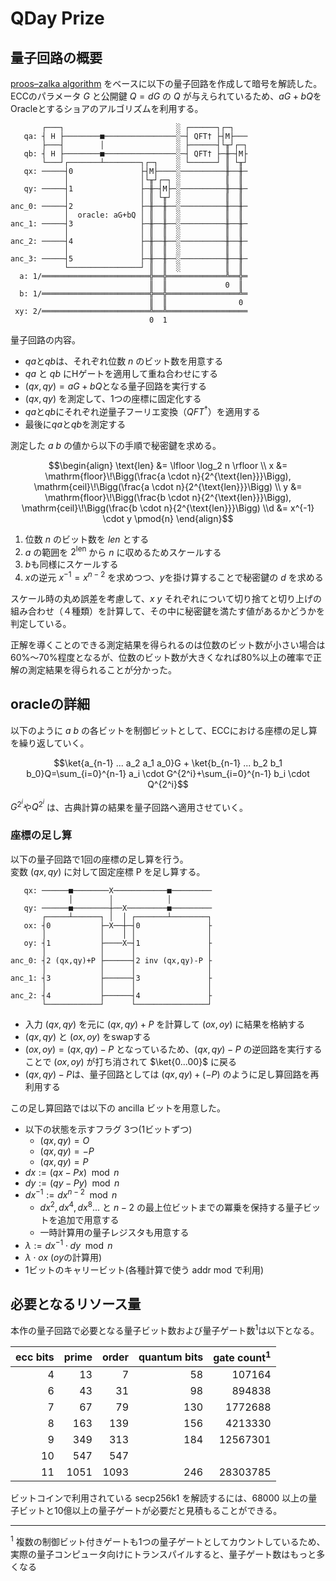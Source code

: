 # QDay Prize

## 量子回路の概要

[proos–zalka algorithm](https://arxiv.org/abs/quant-ph/0301141) をベースに以下の量子回路を作成して暗号を解読した。  
ECCのパラメータ $G$ と公開鍵 $Q=dG$ の $Q$ が与えられているため、$aG+bQ$をOracleとするショアのアルゴリズムを利用する。

```
       ┌───┐                         ░ ┌──────┐┌─┐   
   qa: ┤ H ├────────■────────────────░─┤ QFT† ├┤M├───
       ├───┤        │                ░ ├──────┤└╥┘┌─┐
   qb: ┤ H ├────────■────────────────░─┤ QFT† ├─╫─┤M├
       └───┘┌───────┴────────┐┌─┐    ░ └──────┘ ║ └╥┘
   qx: ─────┤0               ├┤M├────░──────────╫──╫─
            │                │└╥┘┌─┐ ░          ║  ║ 
   qy: ─────┤1               ├─╫─┤M├─░──────────╫──╫─
            │                │ ║ └╥┘ ░          ║  ║ 
anc_0: ─────┤2               ├─╫──╫──░──────────╫──╫─
            │  oracle: aG+bQ │ ║  ║  ░          ║  ║ 
anc_1: ─────┤3               ├─╫──╫──░──────────╫──╫─
            │                │ ║  ║  ░          ║  ║ 
anc_2: ─────┤4               ├─╫──╫──░──────────╫──╫─
            │                │ ║  ║  ░          ║  ║ 
anc_3: ─────┤5               ├─╫──╫──░──────────╫──╫─
            └────────────────┘ ║  ║  ░          ║  ║ 
  a: 1/════════════════════════╬══╬═════════════╩══╬═
                               ║  ║             0  ║ 
  b: 1/════════════════════════╬══╬════════════════╩═
                               ║  ║                0 
 xy: 2/════════════════════════╩══╩══════════════════
                               0  1                  
```

量子回路の内容。

- $qa$と$qb$は、それぞれ位数 $n$ のビット数を用意する
- $qa$ と $qb$ にHゲートを適用して重ね合わせにする
- $(qx, qy)=aG+bQ$となる量子回路を実行する
- $(qx, qy)$ を測定して、1つの座標に固定化する
- $qa$と$qb$にそれぞれ逆量子フーリエ変換（$QFT^†$）を適用する
- 最後に$qa$と$qb$を測定する

測定した $a$ $b$ の値から以下の手順で秘密鍵を求める。

```math
\begin{align}
\text{len} &= \lfloor \log_2 n \rfloor \\
x &= \mathrm{floor}\!\Bigg(\frac{a \cdot n}{2^{\text{len}}}\Bigg), \mathrm{ceil}\!\Bigg(\frac{a \cdot n}{2^{\text{len}}}\Bigg) \\
y &= \mathrm{floor}\!\Bigg(\frac{b \cdot n}{2^{\text{len}}}\Bigg), \mathrm{ceil}\!\Bigg(\frac{b \cdot n}{2^{\text{len}}}\Bigg) \\d &= x^{-1} \cdot y \pmod{n}
\end{align}
```

1. 位数 $n$ のビット数を $len$ とする
2. $a$ の範囲を $2^{\text{len}}$ から $n$ に収めるためスケールする
3. $b$も同様にスケールする
4. $x$の逆元 $x^{-1}=x^{n-2}$ を求めつつ、$y$を掛け算することで秘密鍵の $d$ を求める

スケール時の丸め誤差を考慮して、$x$ $y$ それぞれについて切り捨てと切り上げの組み合わせ（４種類）を計算して、その中に秘密鍵を満たす値があるかどうかを判定している。

正解を導くことのできる測定結果を得られるのは位数のビット数が小さい場合は60%〜70%程度となるが、位数のビット数が大きくなれば80%以上の確率で正解の測定結果を得られることが分かった。

## oracleの詳細

以下のように $a$ $b$ の各ビットを制御ビットとして、ECCにおける座標の足し算を繰り返していく。

```math
\ket{a_{n-1} ... a_2 a_1 a_0}G + \ket{b_{n-1} ... b_2 b_1 b_0}Q=\sum_{i=0}^{n-1} a_i \cdot G^{2^i}+\sum_{i=0}^{n-1} b_i \cdot Q^{2^i}
```

$G^{2^i}$や$Q^{2^i}$ は、古典計算の結果を量子回路へ適用させていく。

### 座標の足し算

以下の量子回路で1回の座標の足し算を行う。  
変数 $(qx, qy)$ に対して固定座標 P を足し算する。

```
   qx: ──────■────────X────────────■─────────
             │        │            │         
   qy: ──────■────────┼──X─────────■─────────
       ┌─────┴──────┐ │  │ ┌───────┴────────┐
   ox: ┤0           ├─X──┼─┤0               ├
       │            │    │ │                │
   oy: ┤1           ├────X─┤1               ├
       │            │      │                │
anc_0: ┤2 (qx,qy)+P ├──────┤2 inv (qx,qy)-P ├
       │            │      │                │
anc_1: ┤3           ├──────┤3               ├
       │            │      │                │
anc_2: ┤4           ├──────┤4               ├
       └────────────┘      └────────────────┘
```

- 入力 $(qx, qy)$ を元に $(qx, qy)+P$ を計算して $(ox, oy)$ に結果を格納する
- $(qx, qy)$ と $(ox, oy)$ をswapする
- $(ox, oy)=(qx, qy)-P$ となっているため、$(qx, qy)-P$ の逆回路を実行することで $(ox, oy)$ が打ち消されて $\ket{0...00}$ に戻る
- $(qx, qy)-P$は、量子回路としては $(qx, qy)+(-P)$ のように足し算回路を再利用する

この足し算回路では以下の ancilla ビットを用意した。

- 以下の状態を示すフラグ 3つ(1ビットずつ)
  - $(qx, qy)=O$
  - $(qx, qy)=-P$
  - $(qx, qy)=P$
- $dx:=(qx-Px) \mod{n}$
- $dy:=(qy-Py) \mod{n}$
- $dx^{-1}:=dx^{n-2} \mod{n}$
  - $dx^2,dx^4,dx^8...$ と $n-2$ の最上位ビットまでの冪乗を保持する量子ビットを追加で用意する
  - 一時計算用の量子レジスタも用意する
- $\lambda:=dx^{-1} \cdot dy \mod{n}$
- $\lambda \cdot ox$ ($oy$の計算用)
- 1ビットのキャリービット(各種計算で使う addr mod で利用)

## 必要となるリソース量

本作の量子回路で必要となる量子ビット数および量子ゲート数<sup>1</sup>は以下となる。

|ecc bits|prime|order|quantum bits|gate count<sup>1</sup>|
|--:|--:|--:|--:|--:|
|4|13|7|58|107164|
|6|43|31|98|894838|
|7|67|79|130|1772688|
|8|163|139|156|4213330|
|9|349|313|184|12567301|
|10|547|547|||
|11|1051|1093|246|28303785|

ビットコインで利用されている secp256k1 を解読するには、68000 以上の量子ビットと10億以上の量子ゲートが必要だと見積もることができる。  

---

<sup>1</sup> 複数の制御ビット付きゲートも1つの量子ゲートとしてカウントしているため、実際の量子コンピュータ向けにトランスパイルすると、量子ゲート数はもっと多くなる
